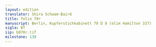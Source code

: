 ```yaml
---
layout: edition
translator: Shira Schwam-Baird
title: folio 70r
manuscript: Berlin, Kupferstichkabinett 78 D 8 (olim Hamilton 337)
sigla: BT
iip: b070r.tif
milestone: 139
---
```

